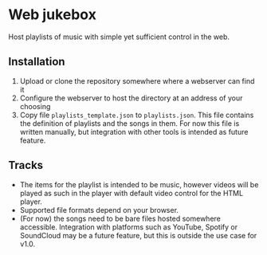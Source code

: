 # Web jukebox
Host playlists of music with simple yet sufficient control in the web.

## Installation
1. Upload or clone the repository somewhere where a webserver can find it
1. Configure the webserver to host the directory at an address of your choosing
1. Copy file `playlists_template.json` to `playlists.json`. This file contains the definition of playlists and the songs in them. For now this file is written manually, but integration with other tools is intended as future feature.

## Tracks
* The items for the playlist is intended to be music, however videos will be played as such in the player with default video control for the HTML player.
* Supported file formats depend on your browser.
* (For now) the songs need to be bare files hosted somewhere accessible. Integration with platforms such as YouTube, Spotify or SoundCloud may be a future feature, but this is outside the use case for v1.0.
